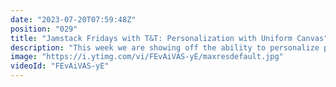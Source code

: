 ```yaml
---
date: "2023-07-20T07:59:48Z"
position: "029"
title: "Jamstack Fridays with T&T: Personalization with Uniform Canvas"
description: "This week we are showing off the ability to personalize parts of a website and A/B test using Uniform Canvas, Tailwind.ui and Next.js"
image: "https://i.ytimg.com/vi/FEvAiVAS-yE/maxresdefault.jpg"
videoId: "FEvAiVAS-yE"
---
```


